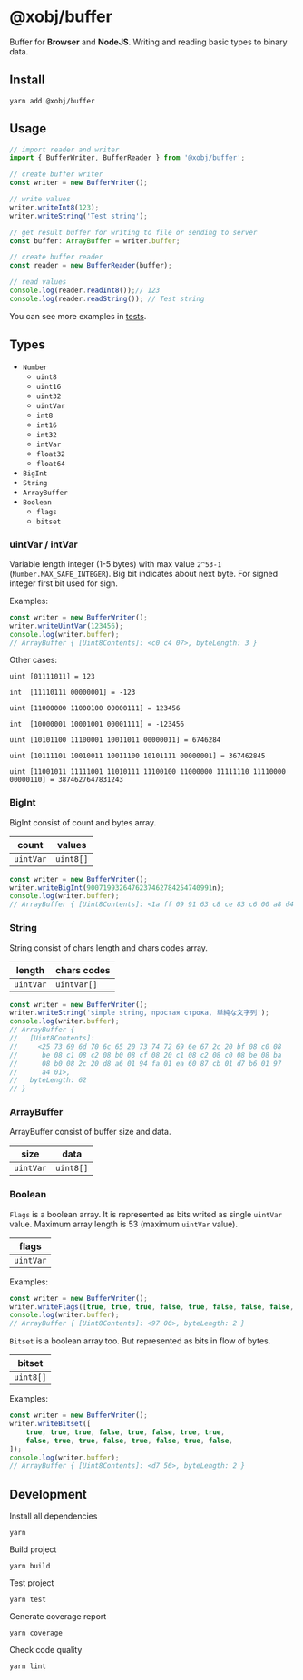 # @xobj/buffer

Buffer for **Browser** and **NodeJS**. Writing and reading basic types to binary data.

## Install
```shell
yarn add @xobj/buffer
```

## Usage
```typescript
// import reader and writer
import { BufferWriter, BufferReader } from '@xobj/buffer';

// create buffer writer
const writer = new BufferWriter();

// write values
writer.writeInt8(123);
writer.writeString('Test string');

// get result buffer for writing to file or sending to server
const buffer: ArrayBuffer = writer.buffer;

// create buffer reader
const reader = new BufferReader(buffer);

// read values
console.log(reader.readInt8());// 123
console.log(reader.readString()); // Test string
```
You can see more examples in [tests](https://github.com/AntonovSergey2211/xobj/tree/master/packages/buffer/test).

## Types
- `Number`
	- `uint8`
	- `uint16`
	- `uint32`
	- `uintVar`
	- `int8`
	- `int16`
	- `int32`
	- `intVar`
	- `float32`
	- `float64`
- `BigInt`
- `String`
- `ArrayBuffer`
- `Boolean`
	- `flags`
	- `bitset`

### uintVar / intVar
Variable length integer (1-5 bytes) with max value `2^53-1` (`Number.MAX_SAFE_INTEGER`).
Big bit indicates about next byte.
For signed integer first bit used for sign.

Examples:

```typescript
const writer = new BufferWriter();
writer.writeUintVar(123456);
console.log(writer.buffer);
// ArrayBuffer { [Uint8Contents]: <c0 c4 07>, byteLength: 3 }
```

Other cases:

`uint [01111011] = 123`

`int  [11110111 00000001] = -123`

`uint [11000000 11000100 00000111] = 123456`

`int  [10000001 10001001 00001111] = -123456`

`uint [10101100 11100001 10011011 00000011] = 6746284`

`uint [10111101 10010011 10011100 10101111 00000001] = 367462845`

`uint [11001011 11111001 11010111 11100100 11000000 11111110 11110000 00000110] = 3874627647831243`

### BigInt
BigInt consist of count and bytes array.

| count     | values    |
|-----------|-----------|
| `uintVar` | `uint8[]` |

```typescript
const writer = new BufferWriter();
writer.writeBigInt(9007199326476237462784254740991n);
console.log(writer.buffer);
// ArrayBuffer { [Uint8Contents]: <1a ff 09 91 63 c8 ce 83 c6 00 a8 d4 af 71>, byteLength: 14 }
```

### String
String consist of chars length and chars codes array.

| length    | chars codes |
|-----------|-------------|
| `uintVar` | `uintVar[]` |

```typescript
const writer = new BufferWriter();
writer.writeString('simple string, простая строка, 単純な文字列');
console.log(writer.buffer);
// ArrayBuffer {
//   [Uint8Contents]: 
//     <25 73 69 6d 70 6c 65 20 73 74 72 69 6e 67 2c 20 bf 08 c0 08 
//      be 08 c1 08 c2 08 b0 08 cf 08 20 c1 08 c2 08 c0 08 be 08 ba 
//      08 b0 08 2c 20 d8 a6 01 94 fa 01 ea 60 87 cb 01 d7 b6 01 97 
//      a4 01>,
//   byteLength: 62
// }
```

### ArrayBuffer
ArrayBuffer consist of buffer size and data.

| size      | data      |
|-----------|-----------|
| `uintVar` | `uint8[]` |

### Boolean
`Flags` is a boolean array. It is represented as bits writed as single `uintVar` value.
Maximum array length is 53 (maximum `uintVar` value).

| flags     |
|-----------|
| `uintVar` |

Examples:

```typescript
const writer = new BufferWriter();
writer.writeFlags([true, true, true, false, true, false, false, false, true, true]);
console.log(writer.buffer);
// ArrayBuffer { [Uint8Contents]: <97 06>, byteLength: 2 } 
```

`Bitset` is a boolean array too. But represented as bits in flow of bytes.

| bitset    |
|-----------|
| `uint8[]` |

Examples:
```typescript
const writer = new BufferWriter();
writer.writeBitset([
	true, true, true, false, true, false, true, true,
	false, true, true, false, true, false, true, false,
]);
console.log(writer.buffer);
// ArrayBuffer { [Uint8Contents]: <d7 56>, byteLength: 2 }
```

## Development
Install all dependencies
```shell
yarn
```

Build project
```shell
yarn build
```

Test project
```shell
yarn test
```

Generate coverage report
```shell
yarn coverage
```

Check code quality
```shell
yarn lint
```
